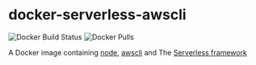 # docker-serverless-awscli

![Docker Build Status](https://img.shields.io/docker/build/medisante/docker-serverless-awscli.svg)
![Docker Pulls](https://img.shields.io/docker/pulls/medisante/docker-serverless-awscli.svg)

A Docker image containing [node](https://nodejs.org), [awscli](https://aws.amazon.com/cli/) and The [Serverless framework](https://serverless.com/)

